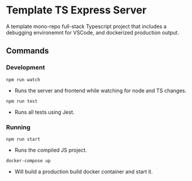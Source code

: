 # Template TS Express Server

A template mono-repo full-stack Typescript project that includes a debugging environemnt for VSCode, and dockerized production output.

## Commands

### Development

`npm run watch`

* Runs the server and frontend while watching for node and TS changes.

`npm run test`

* Runs all tests using Jest.

### Running

`npm run start`

* Runs the compiled JS project.

`docker-compose up`

* Will build a production build docker container and start it.
